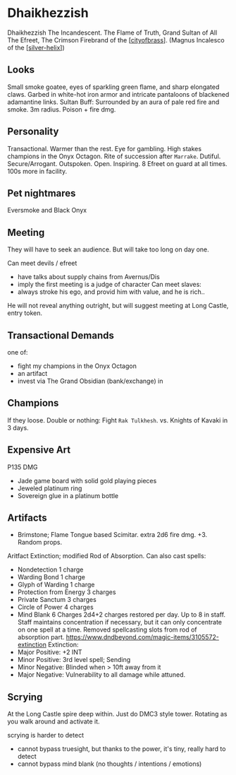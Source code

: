 # Dhaikhezzish
Dhaikhezzish The Incandescent. The Flame of Truth, Grand Sultan of All The Efreet, The Crimson Firebrand of the [[cityofbrass]].
(Magnus Incalesco of the [[silver-helix]])

## Looks
Small smoke goatee, eyes of sparkling green flame, and sharp elongated claws.
Garbed in white-hot iron armor and intricate pantaloons of blackened adamantine links.
Sultan Buff: Surrounded by an aura of pale red fire and smoke. 3m radius. Poison + fire dmg.

## Personality
Transactional. Warmer than the rest. Eye for gambling.
High stakes champions in the Onyx Octagon.
Rite of succession after `Marrake`.
Dutiful. Secure/Arrogant. Outspoken. Open. Inspiring.
8 Efreet on guard at all times. 100s more in facility.

## Pet nightmares
Eversmoke and Black Onyx

## Meeting
They will have to seek an audience. But will take too long on day one.

Can meet devils / efreet
- have talks about supply chains from Avernus/Dis
- imply the first meeting is a judge of character
Can meet slaves:
- always stroke his ego, and provid him with value, and he is rich..

He will not reveal anything outright, but will suggest meeting at Long Castle, entry token.

## Transactional Demands
one of:
- fight my champions in the Onyx Octagon
- an artifact
- invest via The Grand Obsidian (bank/exchange) in

## Champions
If they loose. Double or nothing:
Fight `Rak Tulkhesh`.
vs. Knights of Kavaki in 3 days.

## Expensive Art
P135 DMG
- Jade game board with solid gold playing pieces
- Jeweled platinum ring
- Sovereign glue in a platinum bottle

## Artifacts
- Brimstone; Flame Tongue based Scimitar. extra 2d6 fire dmg. +3. Random props.

Aritfact Extinction; modified Rod of Absorption. Can also cast spells:
- Nondetection 1 charge
- Warding Bond 1 charge
- Glyph of Warding 1 charge
- Protection from Energy 3 charges
- Private Sanctum 3 charges
- Circle of Power 4 charges
- Mind Blank 6 Charges
2d4+2 charges restored per day. Up to 8 in staff.
Staff maintains concentration if necessary, but it can only concentrate on one spell at a time.
Removed spellcasting slots from rod of absorption part.
https://www.dndbeyond.com/magic-items/3105572-extinction
Extinction:
- Major Positive: +2 INT
- Minor Positive: 3rd level spell; Sending
- Minor Negative: Blinded when > 10ft away from it
- Major Negative: Vulnerability to all damage while attuned.

## Scrying
At the Long Castle spire deep within. Just do DMC3 style tower. Rotating as you walk around and activate it.

scrying is harder to detect
- cannot bypass truesight, but thanks to the power, it's tiny, really hard to detect
- cannot bypass mind blank (no thoughts / intentions / emotions)

[//begin]: # "Autogenerated link references for markdown compatibility"
[cityofbrass]: ../planar/cityofbrass "City of Brass"
[silver-helix]: ../factions/silver-helix "Silver Helix"
[//end]: # "Autogenerated link references"
